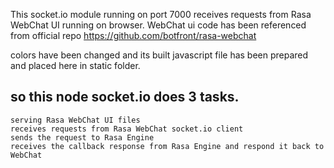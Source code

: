 
This socket.io module running on port 7000 receives requests from Rasa WebChat UI running on browser.
WebChat ui code has been referenced from official repo
    https://github.com/botfront/rasa-webchat

colors have been changed and its built javascript file has been prepared and placed here in static folder.

## so this node socket.io does 3 tasks.
    serving Rasa WebChat UI files
    receives requests from Rasa WebChat socket.io client
    sends the request to Rasa Engine
    receives the callback response from Rasa Engine and respond it back to WebChat 
